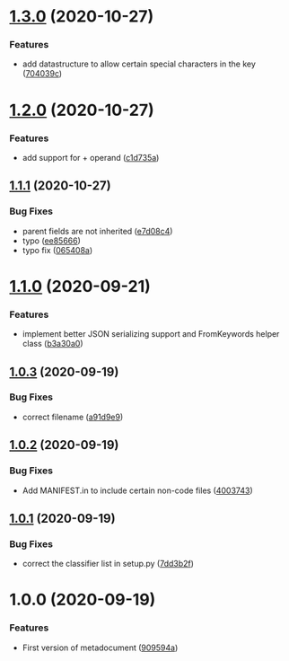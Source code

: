 # [1.3.0](https://gitlab.com/blissfulreboot/python/metadocuments/compare/v1.2.0...v1.3.0) (2020-10-27)


### Features

* add datastructure to allow certain special characters in the key ([704039c](https://gitlab.com/blissfulreboot/python/metadocuments/commit/704039c08efbacd0351c93e6d6c7e4e450a2b11f))

# [1.2.0](https://gitlab.com/blissfulreboot/python/metadocuments/compare/v1.1.1...v1.2.0) (2020-10-27)


### Features

* add support for + operand ([c1d735a](https://gitlab.com/blissfulreboot/python/metadocuments/commit/c1d735a13e28aa1085cd5c5c07e1b93a79018e4d))

## [1.1.1](https://gitlab.com/blissfulreboot/python/metadocuments/compare/v1.1.0...v1.1.1) (2020-10-27)


### Bug Fixes

* parent fields are not inherited ([e7d08c4](https://gitlab.com/blissfulreboot/python/metadocuments/commit/e7d08c48c527f7316bc16aa7fb65a23809989f75))
* typo ([ee85666](https://gitlab.com/blissfulreboot/python/metadocuments/commit/ee856666a64961839488c0d6a24efa1af6a9bbb6))
* typo fix ([065408a](https://gitlab.com/blissfulreboot/python/metadocuments/commit/065408a69c3eb5e2daea1594db44176401d6a6b4))

# [1.1.0](https://gitlab.com/blissfulreboot/python/metadocuments/compare/v1.0.3...v1.1.0) (2020-09-21)


### Features

* implement better JSON serializing support and FromKeywords helper class ([b3a30a0](https://gitlab.com/blissfulreboot/python/metadocuments/commit/b3a30a0c146b25f20d935fc01d03d001ce3a0c59))

## [1.0.3](https://gitlab.com/blissfulreboot/python/metadocuments/compare/v1.0.2...v1.0.3) (2020-09-19)


### Bug Fixes

* correct filename ([a91d9e9](https://gitlab.com/blissfulreboot/python/metadocuments/commit/a91d9e901ed8a7013af704b3e34078b9f975e488))

## [1.0.2](https://gitlab.com/blissfulreboot/python/metadocuments/compare/v1.0.1...v1.0.2) (2020-09-19)


### Bug Fixes

* Add MANIFEST.in to include certain non-code files ([4003743](https://gitlab.com/blissfulreboot/python/metadocuments/commit/4003743daec72b52d759a4e404a262ba63d75573))

## [1.0.1](https://gitlab.com/blissfulreboot/python/metadocuments/compare/v1.0.0...v1.0.1) (2020-09-19)


### Bug Fixes

* correct the classifier list in setup.py ([7dd3b2f](https://gitlab.com/blissfulreboot/python/metadocuments/commit/7dd3b2fad5c1b18abc3909cba36fab5aa6934cba))

# 1.0.0 (2020-09-19)


### Features

* First version of metadocument ([909594a](https://gitlab.com/blissfulreboot/python/metadocuments/commit/909594abf74568fd4c1515edf9d5ba8c7a58f1b9))
